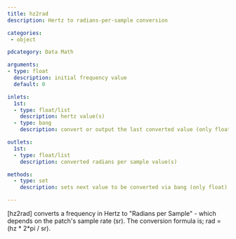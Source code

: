```yaml
---
title: hz2rad
description: Hertz to radians-per-sample conversion

categories:
 - object

pdcategory: Data Math

arguments:
- type: float
  description: initial frequency value
  default: 0

inlets:
  1st:
  - type: float/list
    description: hertz value(s)
  - type: bang
    description: convert or output the last converted value (only float)

outlets:
  1st:
  - type: float/list
    description: converted radians per sample value(s)

methods:
  - type: set
    description: sets next value to be converted via bang (only float)

---
```


[hz2rad] converts a frequency in Hertz to "Radians per Sample" - which depends on the patch's sample rate (sr). The conversion formula is;
rad = (hz * 2*pi / sr).


